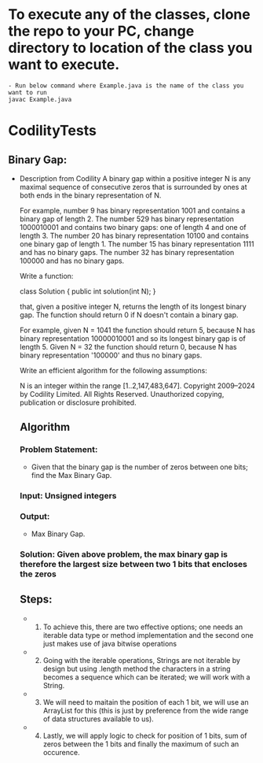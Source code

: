  # To execute any of the classes, clone the repo to your PC, change directory to location of the class you want to execute.
    - Run below command where Example.java is the name of the class you want to run
    javac Example.java

# CodilityTests
 ## Binary Gap:
- Description from Codility
    A binary gap within a positive integer N is any maximal sequence of consecutive zeros that is surrounded by ones at both ends in the binary representation of N.

    For example, number 9 has binary representation 1001 and contains a binary gap of length 2. The number 529 has binary representation 1000010001 and contains two binary gaps: one of length 4 and one of length 3. The number 20 has binary representation 10100 and contains one binary gap of length 1. The number 15 has binary representation 1111 and has no binary gaps. The number 32 has binary representation 100000 and has no binary gaps.

    Write a function:

    class Solution { public int solution(int N); }

    that, given a positive integer N, returns the length of its longest binary gap. The function should return 0 if N doesn't contain a binary gap.

    For example, given N = 1041 the function should return 5, because N has binary representation 10000010001 and so its longest binary gap is of length 5. Given N = 32 the function should return 0, because N has binary representation '100000' and thus no binary gaps.

    Write an efficient algorithm for the following assumptions:

    N is an integer within the range [1..2,147,483,647].
    Copyright 2009–2024 by Codility Limited. All Rights Reserved. Unauthorized copying, publication or disclosure prohibited.
    ## Algorithm
    ### Problem Statement:
    - Given that the binary gap is the number of zeros between one bits; find the Max Binary Gap.
    ### Input: Unsigned integers
    ### Output: 
    - Max Binary Gap.
    ### Solution: Given above problem, the max binary gap is therefore the largest size between two 1 bits that encloses the zeros
    ## Steps:
   
    - 1. To achieve this, there are two effective options; one needs an iterable data type or method implementation and the second one just makes use of java bitwise operations
    - 2. Going with the iterable operations, Strings are not iterable by design but using .length method the characters in a string becomes a sequence which can be iterated; we will work with a String.
    - 3. We will need to maitain the position of each 1 bit, we will use an ArrayList for this (this is just by preference from the wide range of data structures available to us).
    - 4. Lastly, we will apply logic to check for position of 1 bits, sum of zeros between the 1 bits and finally the maximum of such an occurence.

   